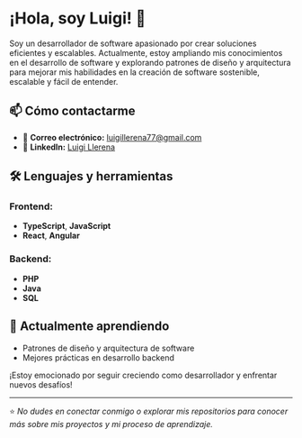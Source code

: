 # ¡Hola, soy Luigi! 👋

Soy un desarrollador de software apasionado por crear soluciones eficientes y escalables. Actualmente, estoy ampliando mis conocimientos en el desarrollo de software y explorando patrones de diseño y arquitectura para mejorar mis habilidades en la creación de software sostenible, escalable y fácil de entender.

## 📫 Cómo contactarme
- 📧 **Correo electrónico:** [luigillerena77@gmail.com](mailto:luigillerena77@gmail.com)
- 💼 **LinkedIn:** [Luigi Llerena](https://www.linkedin.com/in/luigi-ll-12b1a9176/)

## 🛠️ Lenguajes y herramientas
### Frontend:
- **TypeScript**, **JavaScript**
- **React**, **Angular**

### Backend:
- **PHP**
- **Java**
- **SQL**

## 🌱 Actualmente aprendiendo
- Patrones de diseño y arquitectura de software
- Mejores prácticas en desarrollo backend

¡Estoy emocionado por seguir creciendo como desarrollador y enfrentar nuevos desafíos!

---

⭐️ *No dudes en conectar conmigo o explorar mis repositorios para conocer más sobre mis proyectos y mi proceso de aprendizaje.*
